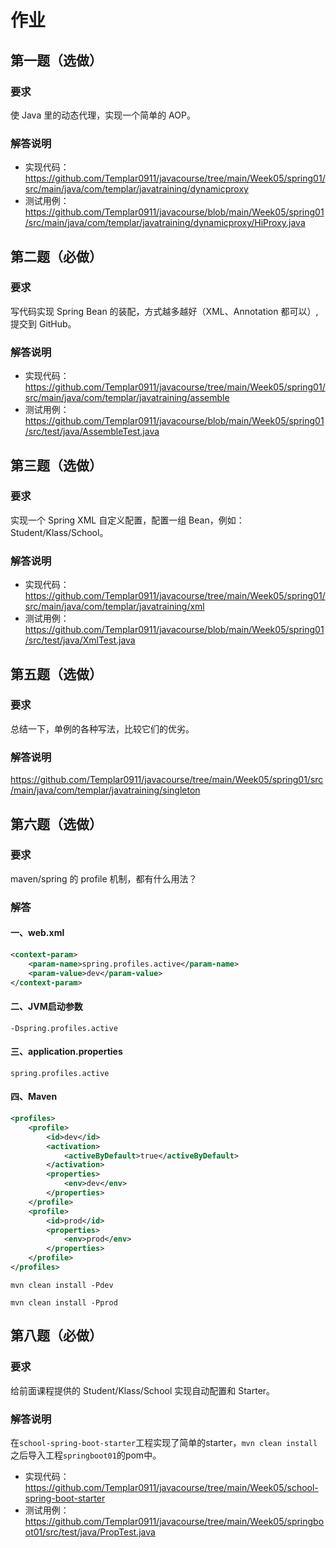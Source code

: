 # 作业
## 第一题（选做）
### 要求
使 Java 里的动态代理，实现一个简单的 AOP。
### 解答说明
- 实现代码：https://github.com/Templar0911/javacourse/tree/main/Week05/spring01/src/main/java/com/templar/javatraining/dynamicproxy
- 测试用例：https://github.com/Templar0911/javacourse/blob/main/Week05/spring01/src/main/java/com/templar/javatraining/dynamicproxy/HiProxy.java

## 第二题（必做）
### 要求
写代码实现 Spring Bean 的装配，方式越多越好（XML、Annotation 都可以）, 提交到 GitHub。
### 解答说明
- 实现代码：https://github.com/Templar0911/javacourse/tree/main/Week05/spring01/src/main/java/com/templar/javatraining/assemble
- 测试用例：https://github.com/Templar0911/javacourse/blob/main/Week05/spring01/src/test/java/AssembleTest.java

## 第三题（选做）
### 要求
实现一个 Spring XML 自定义配置，配置一组 Bean，例如：Student/Klass/School。
### 解答说明
- 实现代码：https://github.com/Templar0911/javacourse/tree/main/Week05/spring01/src/main/java/com/templar/javatraining/xml
- 测试用例：https://github.com/Templar0911/javacourse/blob/main/Week05/spring01/src/test/java/XmlTest.java

## 第五题（选做）
### 要求
总结一下，单例的各种写法，比较它们的优劣。
### 解答说明
https://github.com/Templar0911/javacourse/tree/main/Week05/spring01/src/main/java/com/templar/javatraining/singleton

## 第六题（选做）
### 要求
maven/spring 的 profile 机制，都有什么用法？
### 解答
#### 一、web.xml
``` xml
<context-param>
    <param-name>spring.profiles.active</param-name>
    <param-value>dev</param-value>
</context-param>
```

#### 二、JVM启动参数
`-Dspring.profiles.active`

#### 三、application.properties
`spring.profiles.active`

#### 四、Maven
``` xml
<profiles>
    <profile>
        <id>dev</id>
        <activation>
            <activeByDefault>true</activeByDefault>
        </activation>
        <properties>
            <env>dev</env>
        </properties>
    </profile>
    <profile>
        <id>prod</id>
        <properties>
            <env>prod</env>
        </properties>
    </profile>
</profiles>
```

`mvn clean install -Pdev`

`mvn clean install -Pprod`

## 第八题（必做）
### 要求
给前面课程提供的 Student/Klass/School 实现自动配置和 Starter。
### 解答说明
在`school-spring-boot-starter`工程实现了简单的starter，`mvn clean install`之后导入工程`springboot01`的pom中。
- 实现代码：https://github.com/Templar0911/javacourse/tree/main/Week05/school-spring-boot-starter
- 测试用例：https://github.com/Templar0911/javacourse/tree/main/Week05/springboot01/src/test/java/PropTest.java
